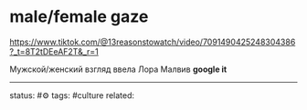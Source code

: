 # male/female gaze
https://www.tiktok.com/@13reasonstowatch/video/7091490425248304386?_t=8T2tDEeAF2T&_r=1

Мужской/женский взгляд ввела Лора Малвив
**google it**

--- 
status: #⚙️ 
tags: #culture 
related: 